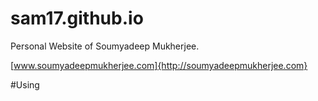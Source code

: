 # sam17.github.io
Personal Website of Soumyadeep Mukherjee.

[www.soumyadeepmukherjee.com]{http://soumyadeepmukherjee.com}

#Using 